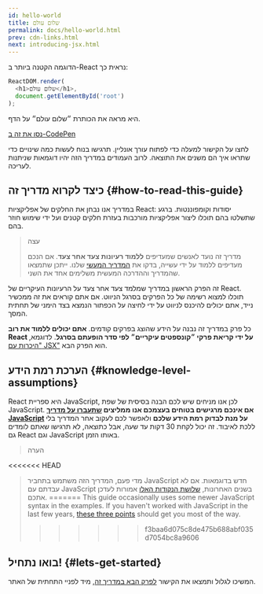 ```yaml
---
id: hello-world
title: שלום עולם
permalink: docs/hello-world.html
prev: cdn-links.html
next: introducing-jsx.html
---
```


הדוגמה הקטנה ביותר ב-React נראית כך:

```js
ReactDOM.render(
  <h1>שלום עולם</h1>,
  document.getElementById('root')
);
```

היא מראה את הכותרת ״שלום עולם״ על הדף.

[נסו את זה ב-CodePen](codepen://hello-world)

לחצו על הקישור למעלה כדי לפתוח עורך אונליין. תרגישו בנוח לעשות כמה שינויים כדי שתראו איך הם משנים את התוצאה. לרוב העמודים במדריך הזה יהיו דוגמאות שניתנות לעריכה.


## כיצד לקרוא מדריך זה {#how-to-read-this-guide}

במדריך אנו נבחן את החלקים של אפליקציות React: יסודות וקומפוננטות. ברגע שתשלטו בהם תוכלו ליצור אפליקציות מורכבות בעזרת חלקים קטנים ועל ידי שימוש חוזר בהם.

>עצה
>
>מדריך זה נועד לאנשים שמעדיפים **ללמוד רעיונות צעד אחר צעד**. אם הנכם מעדיפים ללמוד על ידי עשייה, בדקו את [המדריך המעשי](/tutorial/tutorial.html) שלנו. ייתכן שתמצאו שהמדריך וההדרכה המעשית משלימים אחד את השני.

זה הפרק הראשון במדריך שמלמד צעד אחר צעד על הרעיונות העיקריים של React. תוכלו למצוא רשימה של כל הפרקים בסרגל הניווט. אם אתם קוראים את זה ממכשיר נייד, אתם יכולים להיכנס לניווט על ידי לחיצה על הכפתור הנמצא בצד הימני של תחתית המסך.

כל פרק במדריך זה נבנה על הידע שהוצג בפרקים קודמים. **אתם יכולים ללמוד את רוב React על ידי קריאת פרקי ״קונספטים עיקריים״ לפי סדר הופעתם בסרגל**. לדוגמא, ["היכרות עם JSX"](/docs/introducing-jsx.html) הוא הפרק הבא.

## הערכת רמת הידע {#knowledge-level-assumptions}

React היא ספריית JavaScript, לכן אנו מניחים שיש לכם הבנה בסיסית של שפת JavaScript. **אם אינכם מרגישים בטוחים בעצמכם אנו ממליצים [שתעברו על מדריך JavaScript](https://developer.mozilla.org/en-US/docs/Web/JavaScript/A_re-introduction_to_JavaScript) על מנת לבדוק רמת הידע שלכם** ולאפשר לכם לעקוב אחר המדריך בלי ללכת לאיבוד. זה יכול לקחת 30 דקות עד שעה, אבל כתוצאה, לא תרגישו שאתם לומדים גם React וגם JavaScript באותו הזמן.

>הערה
>
<<<<<<< HEAD
>מדי פעם, המדריך הזה משתמש בתחביר JavaScript חדש בדוגמאות. אם לא עבדתם עם JavaScript בשנים האחרונות, [שלושת הנקודות האלו](https://gist.github.com/gaearon/683e676101005de0add59e8bb345340c) אמורות לעדכן אתכם. 
=======
>This guide occasionally uses some newer JavaScript syntax in the examples. If you haven't worked with JavaScript in the last few years, [these three points](https://gist.github.com/gaearon/683e676101005de0add59e8bb345340c) should get you most of the way.
>>>>>>> f3baa6d075c8de475b688abf035d7054bc8a9606


## בואו נתחיל! {#lets-get-started}

המשיכו לגלול ותמצאו את הקישור [לפרק הבא במדריך זה](/docs/introducing-jsx.html), מיד לפניי התחתית של האתר.
